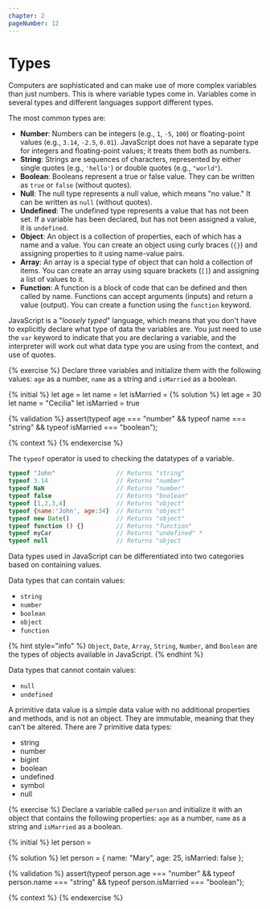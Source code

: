 ```yaml
---
chapter: 2
pageNumber: 12
---
```


# Types

Computers are sophisticated and can make use of more complex variables than just numbers. This is where variable types come in. Variables come in several types and different languages support different types.

The most common types are:

* **Number**: Numbers can be integers (e.g., `1`, `-5`, `100`) or floating-point values (e.g., `3.14`, `-2.5`, `0.01`). JavaScript does not have a separate type for integers and floating-point values; it treats them both as numbers.
* **String**: Strings are sequences of characters, represented by either single quotes (e.g., `'hello'`) or double quotes (e.g., `"world"`).
* **Boolean**: Booleans represent a true or false value. They can be written as `true` or `false` (without quotes).
* **Null**: The null type represents a null value, which means "no value." It can be written as `null` (without quotes).
* **Undefined**: The undefined type represents a value that has not been set. If a variable has been declared, but has not been assigned a value, it is `undefined`.
* **Object**: An object is a collection of properties, each of which has a name and a value. You can create an object using curly braces (`{}`) and assigning properties to it using name-value pairs.
* **Array**: An array is a special type of object that can hold a collection of items. You can create an array using square brackets (`[]`) and assigning a list of values to it.
* **Function**: A function is a block of code that can be defined and then called by name. Functions can accept arguments (inputs) and return a value (output). You can create a function using the `function` keyword.

JavaScript is a "_loosely typed_"  language, which means that you don't have to explicitly declare what type of data the variables are. You just need to use the `var` keyword to indicate that you are declaring a variable, and the interpreter will work out what data type you are using from the context, and use of quotes.

{% exercise %}
Declare three variables and initialize them with the following values: `age` as a number, `name` as a string and `isMarried` as a boolean.

{% initial %}
let age =
let name = 
let isMarried =
{% solution %}
let age = 30
let name = "Cecilia"
let isMarried = true

{% validation %}
assert(typeof age === "number" && typeof name === "string" && typeof isMarried === "boolean");

{% context %}
{% endexercise %}

The `typeof` operator is used to checking the datatypes of a variable.

```javascript
typeof "John"                 // Returns "string"
typeof 3.14                   // Returns "number"
typeof NaN                    // Returns "number"
typeof false                  // Returns "boolean"
typeof [1,2,3,4]              // Returns "object"
typeof {name:'John', age:34}  // Returns "object"
typeof new Date()             // Returns "object"
typeof function () {}         // Returns "function"
typeof myCar                  // Returns "undefined" *
typeof null                   // Returns "object
```

Data types used in JavaScript can be differentiated into two categories based on containing values.

Data types that can contain values:

* `string`
* `number`
* `boolean`
* `object`
* `function`

{% hint style="info" %}
`Object`, `Date`, `Array`, `String`, `Number`, and `Boolean` are the types of objects available in JavaScript.
{% endhint %}

Data types that cannot contain values:

* `null`
* `undefined`

A primitive data value is a simple data value with no additional properties and methods, and is not an object. They are immutable, meaning that they can't be altered. There are 7 primitive data types:

* string
* number
* bigint
* boolean
* undefined
* symbol
* null

{% exercise %}
Declare a variable called `person` and initialize it with an object that contains the following properties: `age` as a number, `name` as a string and `isMarried` as a boolean.

{% initial %}
let person =

{% solution %}
let person = {
  name: "Mary",
  age: 25,
  isMarried: false
};

{% validation %}
assert(typeof person.age === "number" && typeof person.name === "string" && typeof person.isMarried === "boolean");

{% context %}
{% endexercise %}
